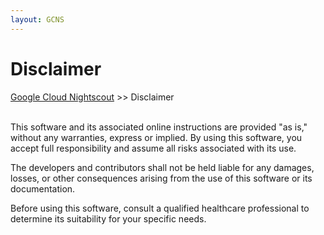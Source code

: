 ```yaml
---
layout: GCNS
---
```


# Disclaimer  
[Google Cloud Nightscout](../GoogleCloud.md) >> Disclaimer  
<br/>  
  
This software and its associated online instructions are provided "as is," without any warranties, express or implied. By using this software, you accept full responsibility and assume all risks associated with its use.  
  
The developers and contributors shall not be held liable for any damages, losses, or other consequences arising from the use of this software or its documentation.    
  
Before using this software, consult a qualified healthcare professional to determine its suitability for your specific needs.  
  
  

